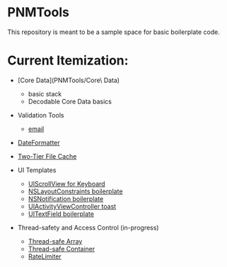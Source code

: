 #  PNMTools

This repository is meant to be a sample space for basic boilerplate code.

# Current Itemization:

* [Core Data](PNMTools/Core\ Data)
    * basic stack
    * Decodable Core Data basics

* Validation Tools
    * [email](PNMTools/ValidationTools)

* [DateFormatter](PNMTools/Foundation)

* [Two-Tier File Cache](PNMTools/Files)

* UI Templates
    * [UIScrollView for Keyboard](PNMTools/UIKit/ScrollView+Keyboard.swift)
    * [NSLayoutConstraints boilerplate](PNMTools/UIKit/ScrollView+Keyboard.swift)
    * [NSNotification boilerplate](PNMTools/UIKit/ScrollView+Keyboard.swift)
    * [UIActivityViewController toast](PNMTools/UIKit/ScrollView+Keyboard.swift)
    * [UITextField boilerplate](PNMTools/UIKit/ScrollView+Keyboard.swift)

* Thread-safety and Access Control (in-progress)
    * [Thread-safe Array](PNMTools/Multithreading/Thread-safety/BarrierArray.swift)
    * [Thread-safe Container](PNMTools/Multithreading/Thread-safety/BarrierValue.swift)
    * [RateLimiter](PNMTools/Multithreading/Thread-safety/BarrierArray.swift)
